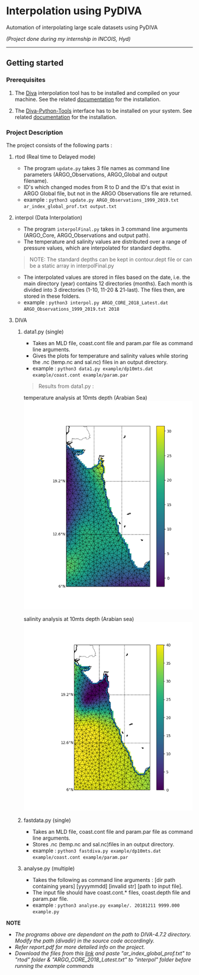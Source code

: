 # Interpolation using PyDIVA

Automation of interpolating large scale datasets using PyDIVA


_(Project done during my internship in INCOIS, Hyd)_

- - - -

## Getting started

### Prerequisites

1. The [Diva](https://github.com/gher-ulg/diva) interpolation tool has to be installed and compiled on your machine. See the related [documentation](https://github.com/gher-ulg/DIVA/blob/master/README.md#installing) for the installation.

2. The [Diva-Python-Tools](https://github.com/gher-ulg/DivaPythonTools) interface has to be installed on your system. See related [documentation](https://github.com/gher-ulg/DivaPythonTools/blob/master/README.md) for the installation.

### Project Description

The project consists of the following parts :

1. rtod (Real time to Delayed mode)
    * The program `update.py` takes 3 file names as command line parameters (ARGO_Observations, ARGO_Global and output filename).
    * ID's which changed modes from R to D and the ID's that exist in ARGO Global file, but not in the ARGO Observations file are returned.
    * example : 
    `python3 update.py ARGO_Observations_1999_2019.txt ar_index_global_prof.txt output.txt`

2. interpol (Data Interpolation)
    * The program `interpolFinal.py` takes in 3 command line arguments (ARGO_Core, ARGO_Observations and output path).
    * The temperature and salinity values are distributed over a range of pressure values, which are interpolated for standard depths.
    > NOTE: The standard depths can be kept in contour.dept file or can be a static array in interpolFinal.py
    * The interpolated values are stored in files based on the date, i.e. the main directory (year) contains 12 directories (months). Each month is divided into 3 directories (1-10, 11-20 & 21-last). The files then, are stored in these folders.
    * example : 
    `python3 interpol.py ARGO_CORE_2018_Latest.dat ARGO_Observations_1999_2019.txt 2018`

3. DIVA 
    1. data1.py (single)
        * Takes an MLD file, coast.cont file and param.par file as command line arguments.
        * Gives the plots for temperature and salinity values while storing the .nc (temp.nc and sal.nc) files in an output directory.
        * example :
        `python3 data1.py example/dp10mts.dat example/coast.cont example/param.par`

        > Results from data1.py : 

         temperature analysis at 10mts depth (Arabian Sea)
        ![temp](./temp10mts.png)

         salinity analysis at 10mts depth (Arabian sea)
        ![sal](./sal10mts.png)


    2. fastdata.py (single)
        * Takes an MLD file, coast.cont file and param.par file as command line arguments.
        * Stores .nc (temp.nc and sal.nc)files in an output directory.
        * example :
        `python3 fastdiva.py example/dp10mts.dat example/coast.cont example/param.par`

    3. analyse.py (multiple)
        * Takes the following as command line arguments : [dir path containing years] [yyyymmdd] [invalid str] [path to input file].
        * The input file should have coast.cont.* files, coast.depth file and param.par file.
        * example : 
        `python3 analyse.py example/. 20181211 9999.000 example.py`

**NOTE**

* _The programs above are dependant on the path to DIVA-4.7.2 directory. Modify the path (divadir) in the source code accordingly._
* _Refer report.pdf for more detailed info on the project._
* *Download the files from this [link](https://drive.google.com/open?id=14jJdtCRUPtXmtOC1EGDIuungSfAbbIdN) and paste "ar_index_global_prof.txt" to "rtod" folder & "ARGO_CORE_2018_Latest.txt" to "interpol" folder before running the example commands*

